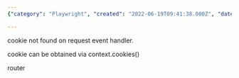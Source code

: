 ```yaml
---
{"category": "Playwright", "created": "2022-06-19T09:41:38.000Z", "date": "2022-06-19 09:41:38", "description": "This blog post delves into Playwright's handling of request headers and cookies, with a focus on the context.cookies() method as an effective solution for addressing cookie-related challenges.", "modified": "2022-08-18T16:17:34.272Z", "tags": ["cookie", "credential", "information gathering", "playwright", "scraping", "stub", "tips"], "title": "playwright intercept request header cookie"}

---
```


cookie not found on request event handler.

cookie can be obtained via context.cookies()

router
